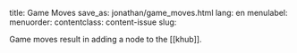 title: Game Moves
save_as: jonathan/game_moves.html
lang: en
menulabel:
menuorder:
contentclass: content-issue
slug:

Game moves result in adding a node to the [[khub]].